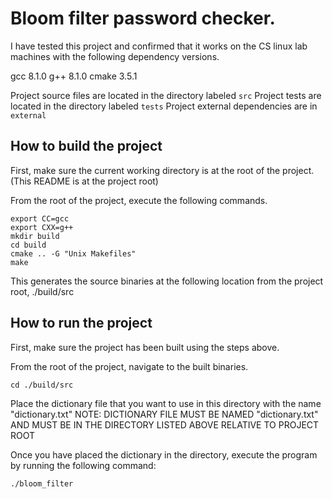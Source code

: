 # Bloom filter password checker.

I have tested this project and confirmed that it works on the CS linux lab machines with the 
 following dependency versions.

 gcc 8.1.0
 g++ 8.1.0
 cmake 3.5.1

Project source files are located in the directory labeled `src`
Project tests are located in the directory labeled `tests`
Project external dependencies are in `external`

## How to build the project

First, make sure the current working directory is at the root of the project. (This README is at
 the project root)

From the root of the project, execute the following commands.

```
export CC=gcc
export CXX=g++
mkdir build
cd build
cmake .. -G "Unix Makefiles"
make
```

This generates the source binaries at the following location from the project root, ./build/src

## How to run the project

First, make sure the project has been built using the steps above.

From the root of the project, navigate to the built binaries.

```
cd ./build/src
```

Place the dictionary file that you want to use in this directory with the name "dictionary.txt"
NOTE: DICTIONARY FILE MUST BE NAMED "dictionary.txt" AND MUST BE IN THE DIRECTORY LISTED ABOVE 
  RELATIVE TO PROJECT ROOT

Once you have placed the dictionary in the directory, execute the program by running the following
 command:

```
./bloom_filter
```

